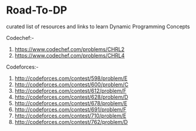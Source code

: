 # Road-To-DP
curated list of resources and links to learn Dynamic Programming Concepts

Codechef:-
1) https://www.codechef.com/problems/CHRL2
2) https://www.codechef.com/problems/CHRL4

Codeforces:-

1) http://codeforces.com/contest/598/problem/E
2) http://codeforces.com/contest/600/problem/C
3) http://codeforces.com/contest/612/problem/F
4) http://codeforces.com/contest/628/problem/D
5) http://codeforces.com/contest/678/problem/E
6) http://codeforces.com/contest/691/problem/F
7) http://codeforces.com/contest/710/problem/E
8) http://codeforces.com/contest/762/problem/D

